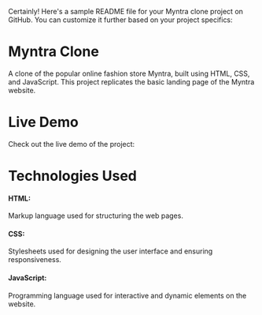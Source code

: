 
Certainly! Here's a sample README file for your Myntra clone project on GitHub. You can customize it further based on your project specifics:

# Myntra Clone
A clone of the popular online fashion store Myntra, built using HTML, CSS, and JavaScript. This project replicates the basic landing page of the Myntra website.

# Live Demo
Check out the live demo of the project: 

# Technologies Used
#### <h4>HTML:</h4> Markup language used for structuring the web pages.
#### <h4>CSS:</h4> Stylesheets used for designing the user interface and ensuring responsiveness.
#### <h4>JavaScript:</h4> Programming language used for interactive and dynamic elements on the website.
